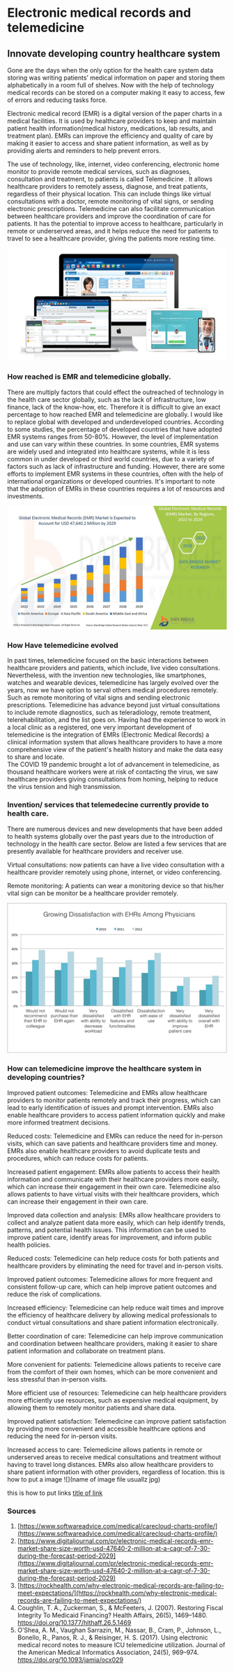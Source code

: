 #  Electronic medical records and telemedicine

## Innovate developing country healthcare system

Gone are the days when the only option for the health care system data storing was writing patients’ medical information on paper and storing them alphabetically in a room full of shelves. Now with the help of technology medical records can be stored on a computer making it easy to access, few of errors and reducing tasks force. 

Electronic medical record (EMR) is a digital version of the paper charts in a medical facilities. It is used by healthcare providers to keep and maintain patient health information(medical history, medications, lab results, and treatment plan). EMRs can improve the efficiency and quality of care by making it easier to access and share patient information, as well as by providing alerts and reminders to help prevent errors. 

The use of technology, like, internet, video conferencing, electronic home monitor to provide remote medical services, such as diagnoses, consultation and treatment, to patients is called Telemedicine . It allows healthcare providers to remotely assess, diagnose, and treat patients, regardless of their physical location. This can include things like virtual consultations with a doctor, remote monitoring of vital signs, or sending electronic prescriptions. Telemedicine can also facilitate communication between healthcare providers and improve the coordination of care for patients. It has the potential to improve access to healthcare, particularly in remote or underserved areas, and it helps reduce the need for patients to travel to see a healthcare provider, giving the patients more resting time. 

![](imr.jpeg)

### How reached is EMR and telemedicine globally. 
There are multiply factors that could effect the outreached of technology in the health care sector globally, such as the lack of infrastructure, low finance, lack of the know-how, etc. Therefore it is difficult to give an exact percentage to how reached EMR and telemedicine are globally. I would like to replace global with developed and underdeveloped countries. According to some studies, the percentage of developed countries that have adopted EMR systems ranges from 50-80%. However, the level of implementation and use can vary within these countries. In some countries, EMR systems are widely used and integrated into healthcare systems, while it is less common in under developed or third world countries, due to a variety of factors such as lack of infrastructure and funding. However, there are some efforts to implement EMR systems in these countries, often with the help of international organizations or developed countries. It's important to note that the adoption of EMRs in these countries requires a lot of resources and investments. 

![](image1.jpeg)

### How Have telemedicine evolved
In past times, telemedicine focused on the basic interactions between healthcare providers and patients, which include, live video consultations. Nevertheless, with the invention new technologies, like smartphones, watches and wearable devices, telemedicine has largely evolved over the years, now we have option to serval others medical procedures remotely. Such as remote monitoring of vital signs and sending electronic prescriptions. 
Telemedicine has advance beyond just virtual consultations to include remote diagnostics, such as teleradiology, remote treatment, telerehabilitation, and the list goes on. 
Having had the experience to work in a local clinic as a registered,  one very important development of telemedicine is the integration of EMRs (Electronic Medical Records) a clinical information system that allows healthcare providers to have a more comprehensive view of the patient's health history and make the data easy to share and locate.  
The COVID 19 pandemic brought a lot of advancement in telemedicine, as thousand healthcare workers were at risk of contacting the virus, we saw healthcare providers giving consultations from homing, helping to reduce the virus tension and high transmission. 

### Invention/ services that telemedecine currently provide to health care.  

There are numerous devices and new developments that have been added to health systems globally over the past years due to the introduction of technology in the health care sector. Below are listed a few services that are presently available for healthcare providers and receiver use.  

Virtual consultations: now patients can have a live video consultation with a healthcare provider remotely using phone, internet, or video conferencing. 

Remote monitoring: A patients can wear a monitoring device so that his/her vital sign can be monitor be a healthcare provider remotely.  

![](graph.jpeg)

### How can telemedicine improve the healthcare system in developing countries?  

  
Improved patient outcomes: Telemedicine and EMRs allow healthcare providers to monitor patients remotely and track their progress, which can lead to early identification of issues and prompt intervention. EMRs also enable healthcare providers to access patient information quickly and make more informed treatment decisions. 

Reduced costs: Telemedicine and EMRs can reduce the need for in-person visits, which can save patients and healthcare providers time and money. EMRs also enable healthcare providers to avoid duplicate tests and procedures, which can reduce costs for patients. 

Increased patient engagement: EMRs allow patients to access their health information and communicate with their healthcare providers more easily, which can increase their engagement in their own care. Telemedicine also allows patients to have virtual visits with their healthcare providers, which can increase their engagement in their own care. 

Improved data collection and analysis: EMRs allow healthcare providers to collect and analyze patient data more easily, which can help identify trends, patterns, and potential health issues. This information can be used to improve patient care, identify areas for improvement, and inform public health policies. 

 

Reduced costs: Telemedicine can help reduce costs for both patients and healthcare providers by eliminating the need for travel and in-person visits. 

Improved patient outcomes: Telemedicine allows for more frequent and consistent follow-up care, which can help improve patient outcomes and reduce the risk of complications. 

Increased efficiency: Telemedicine can help reduce wait times and improve the efficiency of healthcare delivery by allowing medical professionals to conduct virtual consultations and share patient information electronically. 

Better coordination of care: Telemedicine can help improve communication and coordination between healthcare providers, making it easier to share patient information and collaborate on treatment plans. 

More convenient for patients: Telemedicine allows patients to receive care from the comfort of their own homes, which can be more convenient and less stressful than in-person visits. 

More efficient use of resources: Telemedicine can help healthcare providers more efficiently use resources, such as expensive medical equipment, by allowing them to remotely monitor patients and share data. 

Improved patient satisfaction: Telemedicine can improve patient satisfaction by providing more convenient and accessible healthcare options and reducing the need for in-person visits. 

Increased access to care: Telemedicine allows patients in remote or underserved areas to receive medical consultations and treatment without having to travel long distances. EMRs also allow healthcare providers to share patient information with other providers, regardless of location. 
this is how to put a image ![](name of image file usuallz jpg)

this is how to put links [title of link](link)
### Sources

1. [https://www.softwareadvice.com/medical/carecloud-charts-profile/](https://www.softwareadvice.com/medical/carecloud-charts-profile/)
2. [https://www.digitaljournal.com/pr/electronic-medical-records-emr-market-share-size-worth-usd-47640-2-million-at-a-cagr-of-7-30-during-the-forecast-period-2029](https://www.digitaljournal.com/pr/electronic-medical-records-emr-market-share-size-worth-usd-47640-2-million-at-a-cagr-of-7-30-during-the-forecast-period-2029)
3. [https://rockhealth.com/why-electronic-medical-records-are-failing-to-meet-expectations/](https://rockhealth.com/why-electronic-medical-records-are-failing-to-meet-expectations/)
4. Coughlin, T. A., Zuckerman, S., & McFeeters, J. (2007). Restoring Fiscal Integrity To Medicaid Financing? Health Affairs, 26(5), 1469–1480. https://doi.org/10.1377/hlthaff.26.5.1469
5. O’Shea, A. M., Vaughan Sarrazin, M., Nassar, B., Cram, P., Johnson, L., Bonello, R., Panos, R. J., & Reisinger, H. S. (2017). Using electronic medical record notes to measure ICU telemedicine utilization. Journal of the American Medical Informatics Association, 24(5), 969–974. https://doi.org/10.1093/jamia/ocx029
